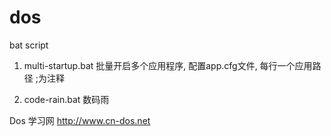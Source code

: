 # dos
bat script

1. multi-startup.bat
   批量开启多个应用程序, 配置app.cfg文件, 每行一个应用路径
   ;为注释

2. code-rain.bat
   数码雨





Dos 学习网
http://www.cn-dos.net